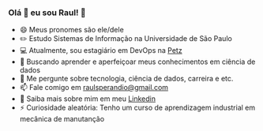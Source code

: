 ### Olá 👋 eu sou Raul! 🌈 
- 😄 Meus pronomes são ele/dele
- ✏️ Estudo Sistemas de Informação na Universidade de São Paulo
- 💻 Atualmente, sou estagiário em DevOps na [Petz](https://www.linkedin.com/company/petz/mycompany/)
- 🌱 Buscando aprender e aperfeiçoar meus conhecimentos em ciência de dados
- 💬 Me pergunte sobre tecnologia, ciência de dados, carreira e etc.
- 📫 Fale comigo em raulsperandio@gmail.com
- 📄 Saiba mais sobre mim em meu [Linkedin](https://www.linkedin.com/in/raul-sperandio/)
- ⚡ Curiosidade aleatória: Tenho um curso de aprendizagem industrial em mecânica de manutanção




<!--

### Hi there 👋
**raulspe/raulspe** is a ✨ _special_ ✨ repository because its `README.md` (this file) appears on your GitHub profile.

Here are some ideas to get you started:

- 🔭 I’m currently working on ...
- 🌱 I’m currently learning ...
- 👯 I’m looking to collaborate on ...
- 🤔 I’m looking for help with ...
- 💬 Ask me about ...
- 📫 How to reach me: ...
- 😄 Pronouns: ...
- ⚡ Fun fact: ...
-->
